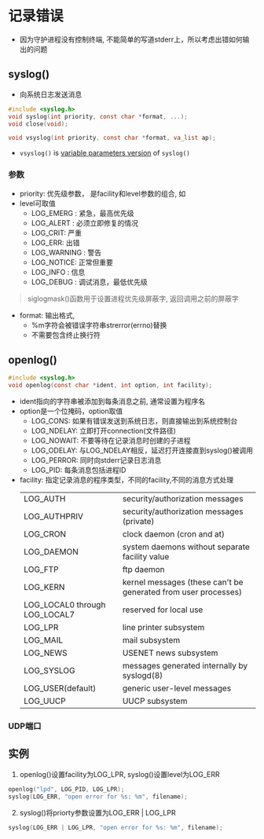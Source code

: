 # 记录错误

- 因为守护进程没有控制终端, 不能简单的写道stderr上，所以考虑出错如何输出的问题

## syslog()

- 向系统日志发送消息

```c
#include <syslog.h>
void syslog(int priority, const char *format, ...);
void close(void);

void vsyslog(int priority, const char *format, va_list ap);
```

- `vsyslog()` is [variable parameters version](linux-va-list.md) of `syslog()`

### 参数

- priority: 优先级参数， 是facility和level参数的组合, 如
- level可取值
  - LOG_EMERG : 紧急，最高优先级
  - LOG_ALERT : 必须立即修复的情况
  - LOG_CRIT: 严重
  - LOG_ERR: 出错
  - LOG_WARNING : 警告
  - LOG_NOTICE: 正常但重要
  - LOG_INFO : 信息
  - LOG_DEBUG : 调试消息，最低优先级
> siglogmask()函数用于设置进程优先级屏蔽字, 返回调用之前的屏蔽字
- format: 输出格式, 
  - %m字符会被错误字符串strerror(errno)替换
  - 不需要包含终止换行符

## openlog()

```c
#include <syslog.h>
void openlog(const char *ident, int option, int facility);
```

- ident指向的字符串被添加到每条消息之前, 通常设置为程序名
- option是一个位掩码，option取值 
  - LOG_CONS: 如果有错误发送到系统日志，则直接输出到系统控制台
  - LOG_NDELAY: 立即打开connection(文件路径)
  - LOG_NOWAIT: 不要等待在记录消息时创建的子进程
  - LOG_ODELAY: 与LOG_NDELAY相反，延迟打开连接直到syslog()被调用
  - LOG_PERROR: 同时向stderr记录日志消息
  - LOG_PID: 每条消息包括进程ID
- facility:  指定记录消息的程序类型，不同的facility,不同的消息方式处理
  <table>
    <tr>
        <td>LOG_AUTH</td>
        <td>security/authorization messages</td>
    </tr>
    <tr>
        <td>LOG_AUTHPRIV</td>
        <td>security/authorization messages (private)</td>
    </tr>
    <tr>
        <td>LOG_CRON </td>
        <td>clock daemon (cron and at)</td>
    </tr>
    <tr>
        <td>LOG_DAEMON </td>
        <td>system daemons without separate facility value</td>
    </tr>
    <tr>
        <td>LOG_FTP</td>
        <td>ftp daemon</td>
    </tr>
    <tr>
        <td>LOG_KERN</td>
        <td>kernel messages (these can't be generated from user processes)</td>
    </tr>
    <tr>
        <td>LOG_LOCAL0 through LOG_LOCAL7</td>
        <td>reserved for local use</td>
    </tr>
    <tr>
        <td>LOG_LPR</td>
        <td>line printer subsystem</td>
    </tr>
    <tr>
        <td>LOG_MAIL</td>
        <td>mail subsystem</td>
    </tr>
    <tr>
        <td>LOG_NEWS</td>
        <td>USENET news subsystem</td>
    </tr>
    <tr>
        <td>LOG_SYSLOG</td>
        <td>messages generated internally by syslogd(8)</td>
    </tr>
    <tr>
        <td>LOG_USER(default)</td>
        <td>generic user-level messages</td>
    </tr>
    <tr>
        <td>LOG_UUCP</td>
        <td>UUCP subsystem</td>
    </tr>
  </table>

### UDP端口

## 实例  
1. openlog()设置facility为LOG_LPR, syslog()设置level为LOG_ERR

```c
openlog("lpd", LOG_PID, LOG_LPR);
syslog(LOG_ERR, "open error for %s: %m", filename);
```

2. syslog()将priorty参数设置为LOG_ERR | LOG_LPR

```c
syslog(LOG_ERR | LOG_LPR, "open error for %s: %m", filename);
```
